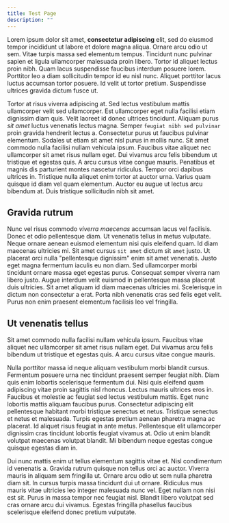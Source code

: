 ```yaml
---
title: Test Page
description: ""
---
```


Lorem ipsum dolor sit amet, **consectetur adipiscing** elit, sed do eiusmod tempor incididunt ut labore et dolore magna aliqua. Ornare arcu odio ut sem. Vitae turpis massa sed elementum tempus. Tincidunt nunc pulvinar sapien et ligula ullamcorper malesuada proin libero. Tortor id aliquet lectus proin nibh. Quam lacus suspendisse faucibus interdum posuere lorem. Porttitor leo a diam sollicitudin tempor id eu nisl nunc. Aliquet porttitor lacus luctus accumsan tortor posuere. Id velit ut tortor pretium. Suspendisse ultrices gravida dictum fusce ut.

Tortor at risus viverra adipiscing at. Sed lectus vestibulum mattis ullamcorper velit sed ullamcorper. Est ullamcorper eget nulla facilisi etiam dignissim diam quis. Velit laoreet id donec ultrices tincidunt. Aliquam purus _sit amet_ luctus venenatis lectus magna. Semper `feugiat nibh sed pulvinar` proin gravida hendrerit lectus a. Consectetur purus ut faucibus pulvinar elementum. Sodales ut etiam sit amet nisl purus in mollis nunc. Sit amet commodo nulla facilisi nullam vehicula ipsum. Faucibus vitae aliquet nec ullamcorper sit amet risus nullam eget. Dui vivamus arcu felis bibendum ut tristique et egestas quis. A arcu cursus vitae congue mauris. Penatibus et magnis dis parturient montes nascetur ridiculus. Tempor orci dapibus ultrices in. Tristique nulla aliquet enim tortor at auctor urna. Varius quam quisque id diam vel quam elementum. Auctor eu augue ut lectus arcu bibendum at. Duis tristique sollicitudin nibh sit amet.

## Gravida rutrum

Nunc vel risus commodo _viverra maecenas_ accumsan lacus vel facilisis. Donec et odio pellentesque diam. Ut venenatis tellus in metus vulputate. Neque ornare aenean euismod elementum nisi quis eleifend quam. Id diam maecenas ultricies mi. Sit amet cursus `sit amet` dictum sit `amet` justo. Ut placerat orci nulla "pellentesque dignissim" enim sit amet venenatis. Justo eget magna fermentum iaculis eu non diam. Sed ullamcorper morbi tincidunt ornare massa eget egestas purus. Consequat semper viverra nam libero justo. Augue interdum velit euismod in pellentesque massa placerat duis ultricies. Sit amet aliquam id diam maecenas ultricies mi. Scelerisque in dictum non consectetur a erat. Porta nibh venenatis cras sed felis eget velit. Purus non enim praesent elementum facilisis leo vel fringilla.

<aside>

## Ut venenatis tellus

Sit amet commodo nulla facilisi nullam vehicula ipsum. Faucibus vitae aliquet nec ullamcorper sit amet risus nullam eget. Dui vivamus arcu felis bibendum ut tristique et egestas quis. A arcu cursus vitae congue mauris.

</aside>

Nulla porttitor massa id neque aliquam vestibulum morbi blandit cursus. Fermentum posuere urna nec tincidunt praesent semper feugiat nibh. Diam quis enim lobortis scelerisque fermentum dui. Nisi quis eleifend quam adipiscing vitae proin sagittis nisl rhoncus. Lectus mauris ultrices eros in. Faucibus et molestie ac feugiat sed lectus vestibulum mattis. Eget nunc lobortis mattis aliquam faucibus purus. Consectetur adipiscing elit pellentesque habitant morbi tristique senectus et netus. Tristique senectus et netus et malesuada. Turpis egestas pretium aenean pharetra magna ac placerat. Id aliquet risus feugiat in ante metus. Pellentesque elit ullamcorper dignissim cras tincidunt lobortis feugiat vivamus at. Odio ut enim blandit volutpat maecenas volutpat blandit. Mi bibendum neque egestas congue quisque egestas diam in.

Dui nunc mattis enim ut tellus elementum sagittis vitae et. Nisl condimentum id venenatis a. Gravida rutrum quisque non tellus orci ac auctor. Viverra mauris in aliquam sem fringilla ut. Ornare arcu odio ut sem nulla pharetra diam sit. In cursus turpis massa tincidunt dui ut ornare. Ridiculus mus mauris vitae ultricies leo integer malesuada nunc vel. Eget nullam non nisi est sit. Purus in massa tempor nec feugiat nisl. Blandit libero volutpat sed cras ornare arcu dui vivamus. Egestas fringilla phasellus faucibus scelerisque eleifend donec pretium vulputate.
